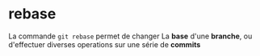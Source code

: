 # rebase

La commande `git rebase` permet de changer
La **base** d'une **branche**, ou d'effectuer
diverses operations sur une série de **commits**